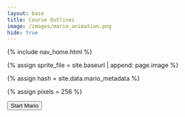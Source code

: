 ```yaml
---
layout: base
title: Course Outlines
image: /images/mario_animation.png
hide: true
---
```


<!-- Liquid: statements -->

<!-- Include submenu from _includes to top of pages -->
{% include nav_home.html %}
<!--- Concatenation of site URL to frontmatter image  --->
{% assign sprite_file = site.baseurl | append: page.image %}
<!--- Hash is a list variable containing mario metadata for sprite --->
{% assign hash = site.data.mario_metadata %}  
<!--- Size width/height of Sprit images --->
{% assign pixels = 256 %} 

<!--- HTML for page contains <p> tag named "Mario" and class properties for a "sprite"  -->

<button onclick="startMario()">Start Mario</button>

<p id="mario" class="sprite" style="display: none;"></p>
  
<!--- Embedded Cascading Style Sheet (CSS) rules, define how HTML elements look --->
<style>

  /* CSS style rules for the id and class of the sprite... */
  .sprite {
    height: {{pixels}}px;
    width: {{pixels}}px;
    background-image: url('{{sprite_file}}');
    background-repeat: no-repeat;
  }

  /* Background position of sprite element */
  #mario {
    background-position: calc({{mario_metadata["Walk"].col}} * {{pixels}} * -1px) calc({{mario_metadata["Walk"].row}} * {{pixels}}* -1px);
  }
</style>

<script>
  ////////// convert YML hash to JavaScript key:value objects /////////
  
  var mario_metadata = {}; // Key, value object
  {% for mario_key in hash %}
  
  var key = "{{mario_key[0]}}";  // Correct the key
  var values = {}; // Values object
  values["row"] = {{ mario_key[1].row }};
  values["col"] = {{ mario_key[1].col }};
  values["frames"] = {{ mario_key[1].frames }};
  mario_metadata[key] = values;  // Assign key and values to mario_metadata

  {% endfor %}


  ////////// game object for player /////////

  class Mario {
    constructor(meta_data) {
      this.tID = null;  // Capture setInterval() task ID
      this.positionX = 0;  // Current position of sprite in X direction
      this.currentSpeed = 0;
      this.runningInterval = 50; // Animation time interval for running (50 milliseconds for faster animation)
      this.walkingInterval = 100; // Animation time interval for walking (original speed)
      this.facingLeft = false; // Initially facing right
      this.marioElement = document.getElementById("mario"); // HTML element of sprite
      this.pixels = {{pixels}}; // Pixel offset of images in the sprite, set by liquid constant
      this.obj = meta_data;
      this.marioElement.style.position = "absolute";
    }

    animate(obj, speed, interval, loop) {
      let frame = 0;
      const row = obj.row * this.pixels;
      this.currentSpeed = speed;
      let loops = 0;

      this.tID = setInterval(() => {
        const col = (frame + obj.col) * this.pixels;
        this.marioElement.style.backgroundPosition = `-${col}px -${row}px`;
        this.marioElement.style.left = `${this.positionX}px`;

        this.positionX += speed;
        frame = (frame + 1) % obj.frames;

        const viewportWidth = window.innerWidth;
        if (this.positionX > viewportWidth - this.pixels) {
          document.documentElement.scrollLeft = this.positionX - viewportWidth + this.pixels;
        }

        if (!loop) {
          loops++;
          if (loops >= obj.frames) {
            clearInterval(this.tID);
          }
        }
      }, interval);
    }

    startWalkingRight() {
      this.stopAnimate();
      this.animate(this.obj["Walk"], 3, this.walkingInterval, true);
      this.facingLeft = false;
    }

    startRunningRight() {
      this.stopAnimate();
      this.animate(this.obj["Run1"], 6, this.runningInterval, true);
      this.facingLeft = false;
    }

    startWalkingLeft() {
      this.stopAnimate();
      this.animate(this.obj["WalkL"], -3, this.walkingInterval, true);  // Negative speed for left movement
      this.facingLeft = true;
    }

    startRunningLeft() {
      this.stopAnimate();
      this.animate(this.obj["Run1L"], -6, this.runningInterval, true);  // Negative speed for left movement
      this.facingLeft = true;
    }

    startPuffing() {
      this.stopAnimate();
      if (this.facingLeft) {
        this.animate(this.obj["PuffL"], 0, this.walkingInterval, true);
      } else {
        this.animate(this.obj["Puff"], 0, this.walkingInterval, true);
      }
    }

    startCheering() {
      this.stopAnimate();
      this.animate(this.obj["Cheer"], 0, this.walkingInterval, true);
    }

    startFlipping() {
      this.stopAnimate();
      if (this.facingLeft) {
        this.animate(this.obj["FlipL"], 0, this.walkingInterval, false);
      } else {
        this.animate(this.obj["Flip"], 0, this.walkingInterval, false);
      }
    }

    startResting() {
      this.stopAnimate();
      if (this.facingLeft) {
        this.animate(this.obj["RestL"], 0, this.walkingInterval, true);
      } else {
        this.animate(this.obj["Rest"], 0, this.walkingInterval, true);
      }
    }

    stopAnimate() {
      clearInterval(this.tID);
    }
  }

  const mario = new Mario(mario_metadata);

  ////////// event control /////////

  function startMario() {
    document.getElementById("mario").style.display = "block";
    mario.startResting();
  }

  // Event control
  window.addEventListener("keydown", (event) => {
    if (event.key === "ArrowRight") {
      event.preventDefault();
      if (mario.currentSpeed === 0 || mario.currentSpeed === -3 || mario.currentSpeed === -6) {
        mario.startWalkingRight();
      } else if (mario.currentSpeed === 3) {
        mario.startRunningRight();
      }
    } else if (event.key === "ArrowLeft") {
      event.preventDefault();
      if (mario.currentSpeed === 0 || mario.currentSpeed === 3 || mario.currentSpeed === 6) {
        mario.startWalkingLeft();
      } else if (mario.currentSpeed === -3) {
        mario.startRunningLeft();
      }
    } else if (event.key === "p") {
      event.preventDefault();
      mario.startPuffing();
    } else if (event.key === "f") {
      event.preventDefault();
      mario.startFlipping();
    } else if (event.key === "r") {
      event.preventDefault();
      mario.startResting();
    }
  });

</script>
